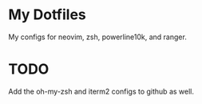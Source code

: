 # My Dotfiles

My configs for neovim, zsh, powerline10k, and ranger.

# TODO

Add the oh-my-zsh and iterm2 configs to github as well.
